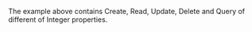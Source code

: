 The example above contains Create, Read, Update, Delete and Query of different of Integer properties.